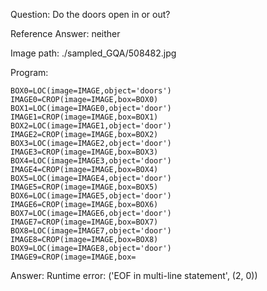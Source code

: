 Question: Do the doors open in or out?

Reference Answer: neither

Image path: ./sampled_GQA/508482.jpg

Program:

```
BOX0=LOC(image=IMAGE,object='doors')
IMAGE0=CROP(image=IMAGE,box=BOX0)
BOX1=LOC(image=IMAGE0,object='door')
IMAGE1=CROP(image=IMAGE,box=BOX1)
BOX2=LOC(image=IMAGE1,object='door')
IMAGE2=CROP(image=IMAGE,box=BOX2)
BOX3=LOC(image=IMAGE2,object='door')
IMAGE3=CROP(image=IMAGE,box=BOX3)
BOX4=LOC(image=IMAGE3,object='door')
IMAGE4=CROP(image=IMAGE,box=BOX4)
BOX5=LOC(image=IMAGE4,object='door')
IMAGE5=CROP(image=IMAGE,box=BOX5)
BOX6=LOC(image=IMAGE5,object='door')
IMAGE6=CROP(image=IMAGE,box=BOX6)
BOX7=LOC(image=IMAGE6,object='door')
IMAGE7=CROP(image=IMAGE,box=BOX7)
BOX8=LOC(image=IMAGE7,object='door')
IMAGE8=CROP(image=IMAGE,box=BOX8)
BOX9=LOC(image=IMAGE8,object='door')
IMAGE9=CROP(image=IMAGE,box=
```
Answer: Runtime error: ('EOF in multi-line statement', (2, 0))

